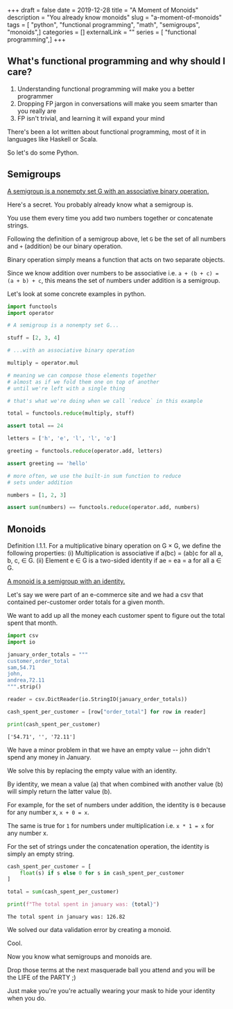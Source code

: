 +++
draft = false
date = 2019-12-28
title = "A Moment of Monoids"
description = "You already know monoids"
slug = "a-moment-of-monoids"
tags = [ "python", "functional programming", "math", "semigroups", "monoids",]
categories = []
externalLink = ""
series = [ "functional programming",]
+++
<!--more-->
## What's functional programming and why should I care?

1. Understanding functional programming will make you a better programmer
2. Dropping FP  jargon in conversations will make you seem smarter than you really are
3. FP isn't trivial, and learning it will expand your mind

There's been a lot written about functional programming, most of it in languages like Haskell or Scala.

So let's do some Python.


## Semigroups

[A semigroup is a nonempty set G with an associative binary operation.][1]

Here's a secret. You probably already know what a semigroup is.

You use them every time you add two numbers together or concatenate strings.

Following the definition of a semigroup above, let `G` be the set of all numbers and `+` (addition) be our binary operation.

Binary operation simply means a function that acts on two separate objects.

Since we know addition over numbers to be associative i.e. `a + (b + c) = (a + b) + c`, this means the set of numbers under addition is a semigroup.

Let's look at some concrete examples in python.

[1]: https://faculty.etsu.edu/gardnerr/5410/notes/I-1.pdf


```python
import functools
import operator

# A semigroup is a nonempty set G...

stuff = [2, 3, 4]

# ...with an associative binary operation

multiply = operator.mul

# meaning we can compose those elements together
# almost as if we fold them one on top of another
# until we're left with a single thing

# that's what we're doing when we call `reduce` in this example

total = functools.reduce(multiply, stuff)

assert total == 24

letters = ['h', 'e', 'l', 'l', 'o']

greeting = functools.reduce(operator.add, letters)

assert greeting == 'hello'

# more often, we use the built-in sum function to reduce
# sets under addition

numbers = [1, 2, 3]

assert sum(numbers) == functools.reduce(operator.add, numbers)
```

## Monoids

Definition I.1.1. For a multiplicative binary operation on G × G, we define the
following properties:
(i) Multiplication is associative if a(bc) = (ab)c for all a, b, c, ∈ G.
(ii) Element e ∈ G is a two-sided identity if ae = ea = a for all a ∈ G.

[A monoid is a semigroup with an identity.][1]

[1]: https://faculty.etsu.edu/gardnerr/5410/notes/I-1.pdf

Let's say we were part of an e-commerce site and we had a csv
that contained per-customer order totals for a given month.

We want to add up all the money each customer spent
to figure out the total spent that month.


```python
import csv
import io

january_order_totals = """
customer,order_total
sam,54.71
john,
andrea,72.11
""".strip()

reader = csv.DictReader(io.StringIO(january_order_totals))

cash_spent_per_customer = [row["order_total"] for row in reader]

print(cash_spent_per_customer)
```

    ['54.71', '', '72.11']


We have a minor problem in that we have an empty value -- john didn't spend
any money in January.

We solve this by replacing the empty value with an identity.

By identity, we mean a value (a) that when combined with another value (b) will simply return the latter value (b).

For example, for the set of numbers under addition, the identity is `0` because for any number x, `x + 0 = x`.

The same is true for `1` for numbers under multiplication i.e. `x * 1 = x` for any number x.

For the set of strings under the concatenation operation, the identity is simply an empty string.


```python
cash_spent_per_customer = [
    float(s) if s else 0 for s in cash_spent_per_customer
]

total = sum(cash_spent_per_customer)

print(f"The total spent in january was: {total}")
```

    The total spent in january was: 126.82


We solved our data validation error by creating a monoid.

Cool.

Now you know what semigroups and monoids are. 

Drop those terms at the next masquerade ball you attend and you will be the LIFE of the PARTY ;)

Just make you're you're actually wearing your mask to hide your identity when you do.
